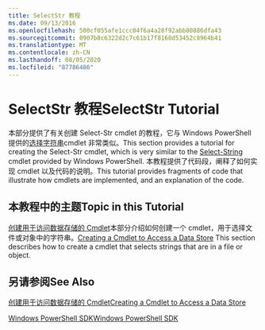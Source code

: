 ```yaml
---
title: SelectStr 教程
ms.date: 09/13/2016
ms.openlocfilehash: 500cf055afe1ccc04f6a4a28f92abb80886dfa43
ms.sourcegitcommit: 0907b8c6322d2c7c61b17f8168d53452c8964b41
ms.translationtype: MT
ms.contentlocale: zh-CN
ms.lasthandoff: 08/05/2020
ms.locfileid: "87786486"
---
```

# <a name="selectstr-tutorial"></a><span data-ttu-id="8af6b-102">SelectStr 教程</span><span class="sxs-lookup"><span data-stu-id="8af6b-102">SelectStr Tutorial</span></span>

<span data-ttu-id="8af6b-103">本部分提供了有关创建 Select-Str cmdlet 的教程，它与 Windows PowerShell 提供的[选择字符串](/powershell/module/microsoft.powershell.utility/select-string)cmdlet 非常类似。</span><span class="sxs-lookup"><span data-stu-id="8af6b-103">This section provides a tutorial for creating the Select-Str cmdlet, which is very similar to the [Select-String](/powershell/module/microsoft.powershell.utility/select-string) cmdlet provided by Windows PowerShell.</span></span> <span data-ttu-id="8af6b-104">本教程提供了代码段，阐释了如何实现 cmdlet 以及代码的说明。</span><span class="sxs-lookup"><span data-stu-id="8af6b-104">This tutorial provides fragments of code that illustrate how cmdlets are implemented, and an explanation of the code.</span></span>

## <a name="topic-in-this-tutorial"></a><span data-ttu-id="8af6b-105">本教程中的主题</span><span class="sxs-lookup"><span data-stu-id="8af6b-105">Topic in this Tutorial</span></span>

<span data-ttu-id="8af6b-106">[创建用于访问数据存储的 Cmdlet](./creating-a-cmdlet-to-access-a-data-store.md)本部分介绍如何创建一个 cmdlet，用于选择文件或对象中的字符串。</span><span class="sxs-lookup"><span data-stu-id="8af6b-106">[Creating a Cmdlet to Access a Data Store](./creating-a-cmdlet-to-access-a-data-store.md) This section describes how to create a cmdlet that selects strings that are in a file or object.</span></span>

## <a name="see-also"></a><span data-ttu-id="8af6b-107">另请参阅</span><span class="sxs-lookup"><span data-stu-id="8af6b-107">See Also</span></span>

[<span data-ttu-id="8af6b-108">创建用于访问数据存储的 Cmdlet</span><span class="sxs-lookup"><span data-stu-id="8af6b-108">Creating a Cmdlet to Access a Data Store</span></span>](./creating-a-cmdlet-to-access-a-data-store.md)

[<span data-ttu-id="8af6b-109">Windows PowerShell SDK</span><span class="sxs-lookup"><span data-stu-id="8af6b-109">Windows PowerShell SDK</span></span>](../windows-powershell-reference.md)
